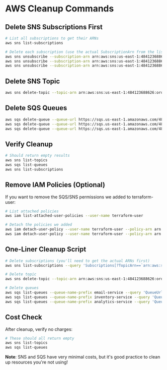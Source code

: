 # AWS Cleanup Commands

## Delete SNS Subscriptions First
```bash
# List all subscriptions to get their ARNs
aws sns list-subscriptions

# Delete each subscription (use the actual SubscriptionArn from the list command)
aws sns unsubscribe --subscription-arn arn:aws:sns:us-east-1:484123688626:order-events:6378a17c-3e0f-45b0-8287-bcbb8397d6ea
aws sns unsubscribe --subscription-arn arn:aws:sns:us-east-1:484123688626:order-events:20c136c2-57f2-4d19-b96e-9fe8e3323c63
aws sns unsubscribe --subscription-arn arn:aws:sns:us-east-1:484123688626:order-events:6e87c0fb-5e59-4d64-993b-b68036e0bdc0
```

## Delete SNS Topic
```bash
aws sns delete-topic --topic-arn arn:aws:sns:us-east-1:484123688626:order-events
```

## Delete SQS Queues
```bash
aws sqs delete-queue --queue-url https://sqs.us-east-1.amazonaws.com/484123688626/email-service-queue
aws sqs delete-queue --queue-url https://sqs.us-east-1.amazonaws.com/484123688626/inventory-service-queue
aws sqs delete-queue --queue-url https://sqs.us-east-1.amazonaws.com/484123688626/analytics-service-queue
```

## Verify Cleanup
```bash
# Should return empty results
aws sns list-topics
aws sqs list-queues
aws sns list-subscriptions
```

## Remove IAM Policies (Optional)
If you want to remove the SQS/SNS permissions we added to terraform-user:

```bash
# List attached policies
aws iam list-attached-user-policies --user-name terraform-user

# Detach the policies we added
aws iam detach-user-policy --user-name terraform-user --policy-arn arn:aws:iam::aws:policy/AmazonSQSFullAccess
aws iam detach-user-policy --user-name terraform-user --policy-arn arn:aws:iam::aws:policy/AmazonSNSFullAccess
```

## One-Liner Cleanup Script
```bash
# Delete subscriptions (you'll need to get the actual ARNs first)
aws sns list-subscriptions --query 'Subscriptions[?TopicArn==`arn:aws:sns:us-east-1:484123688626:order-events`].SubscriptionArn' --output text | xargs -I {} aws sns unsubscribe --subscription-arn {}

# Delete topic
aws sns delete-topic --topic-arn arn:aws:sns:us-east-1:484123688626:order-events

# Delete queues
aws sqs list-queues --queue-name-prefix email-service --query 'QueueUrls[0]' --output text | xargs -I {} aws sqs delete-queue --queue-url {}
aws sqs list-queues --queue-name-prefix inventory-service --query 'QueueUrls[0]' --output text | xargs -I {} aws sqs delete-queue --queue-url {}
aws sqs list-queues --queue-name-prefix analytics-service --query 'QueueUrls[0]' --output text | xargs -I {} aws sqs delete-queue --queue-url {}
```

## Cost Check
After cleanup, verify no charges:
```bash
# These should all return empty
aws sns list-topics
aws sqs list-queues
```

**Note**: SNS and SQS have very minimal costs, but it's good practice to clean up resources you're not using! 